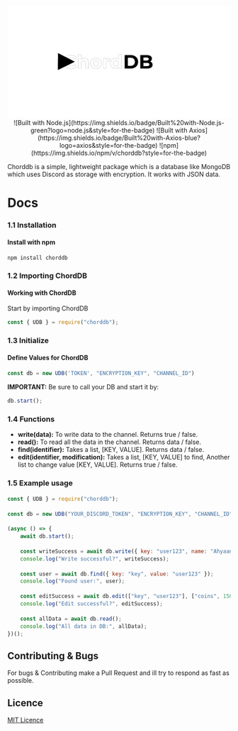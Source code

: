 <p align="center">
    <img src="https://raw.githubusercontent.com/imiakk/chorddb/refs/heads/main/assets/ChordDB%20logo.png">
    ![Built with Node.js](https://img.shields.io/badge/Built%20with-Node.js-green?logo=node.js&style=for-the-badge)
    ![Built with Axios](https://img.shields.io/badge/Built%20with-Axios-blue?logo=axios&style=for-the-badge)
    ![npm](https://img.shields.io/npm/v/chorddb?style=for-the-badge)
</p>

Chorddb is a simple, lightweight package which is a database like MongoDB which uses Discord as storage with encryption. It works with JSON data.

# Docs
### **1.1 Installation**
#### Install with npm
```
npm install chorddb
```

### **1.2 Importing ChordDB**
#### Working with ChordDB
Start by importing ChordDB
```js
const { UDB } = require("chorddb");
```

### **1.3 Initialize**
#### Define Values for ChordDB
```js
const db = new UDB('TOKEN', "ENCRYPTION_KEY", "CHANNEL_ID")
```
**IMPORTANT:** Be sure to call your DB and start it by:
```js
db.start();
```

### **1.4 Functions**
- **write(data):** To write data to the channel. Returns true / false.
- **read():** To read all the data in the channel. Returns data / false.
- **find(identifier):** Takes a list, [KEY, VALUE]. Returns data / false.
- **edit(identifier, modification):** Takes a list, [KEY, VALUE] to find, Another list to change value [KEY, VALUE]. Returns true / false.

### **1.5 Example usage**
```js
const { UDB } = require("chorddb");

const db = new UDB("YOUR_DISCORD_TOKEN", "ENCRYPTION_KEY", "CHANNEL_ID");

(async () => {
    await db.start();

    const writeSuccess = await db.write({ key: "user123", name: "Ahyaan", coins: 100 });
    console.log("Write successful?", writeSuccess);

    const user = await db.find({ key: "key", value: "user123" });
    console.log("Found user:", user);

    const editSuccess = await db.edit(["key", "user123"], ["coins", 150]);
    console.log("Edit successful?", editSuccess);

    const allData = await db.read();
    console.log("All data in DB:", allData);
})();
```

## Contributing & Bugs
For bugs & Contributing make a Pull Request and ill try to respond as fast as possible.

## Licence
[MIT Licence](LICENCE)
